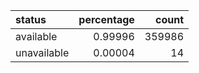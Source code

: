 | status      |   percentage |   count |
|:------------|-------------:|--------:|
| available   |      0.99996 |  359986 |
| unavailable |      0.00004 |      14 |